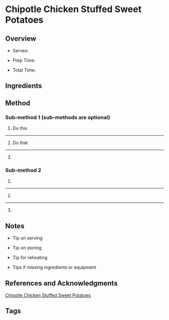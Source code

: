# Chipotle Chicken Stuffed Sweet Potatoes

## Overview

- Serves:

- Prep Time:

- Total Time:

## Ingredients



## Method

### Sub-method 1 (sub-methods are optional)

1. Do this
---
2. Do that
---
3.

### Sub-method 2

1.
---
2.
---
3.

## Notes

- Tip on serving

- Tip on storing

- Tip for reheating

- Tips if missing ingredients or equipment

## References and Acknowledgments

[Chipotle Chicken Stuffed Sweet Potatoes](http://www.hungryhappens.com/recipes/dinner/chipotle-chicken-stuffed-sweet-potatoes.html)

## Tags


